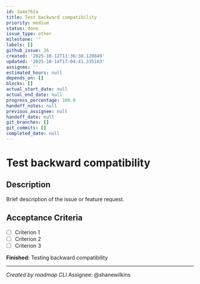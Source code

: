 ```yaml
---
id: 3a4e762a
title: Test backward compatibility
priority: medium
status: done
issue_type: other
milestone: ''
labels: []
github_issue: 26
created: '2025-10-12T11:36:38.120849'
updated: '2025-10-14T17:04:41.335163'
assignee: ''
estimated_hours: null
depends_on: []
blocks: []
actual_start_date: null
actual_end_date: null
progress_percentage: 100.0
handoff_notes: null
previous_assignee: null
handoff_date: null
git_branches: []
git_commits: []
completed_date: null
---
```


# Test backward compatibility

## Description

Brief description of the issue or feature request.

## Acceptance Criteria

- [ ] Criterion 1
- [ ] Criterion 2
- [ ] Criterion 3

**Finished:** Testing backward compatibility

---
*Created by roadmap CLI*
Assignee: @shanewilkins